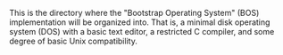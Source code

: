 This is the directory where the "Bootstrap Operating System" (BOS)
implementation will be organized into.  That is, a minimal disk
operating system (DOS) with a basic text editor, a restricted C
compiler, and some degree of basic Unix compatibility.
